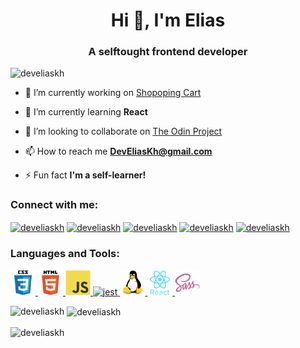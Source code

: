 <h1 align="center">Hi 👋, I'm Elias</h1>
<h3 align="center">A selftought frontend developer</h3>

<p align="left"> <img src="https://komarev.com/ghpvc/?username=develiaskh&label=Profile%20views&color=0e75b6&style=flat" alt="develiaskh" /> </p>

- 🔭 I’m currently working on [Shopoping Cart](https://github.com/DevEliasKh/shopping-cart)

- 🌱 I’m currently learning **React**

- 👯 I’m looking to collaborate on [The Odin Project](https://github.com/TheOdinProject)

- 📫 How to reach me **DevEliasKh@gmail.com**

- ⚡ Fun fact **I'm a self-learner!**

<h3 align="left">Connect with me:</h3>
<p align="left">
<a href="https://codepen.io/develiaskh" target="blank"><img align="center" src="https://raw.githubusercontent.com/rahuldkjain/github-profile-readme-generator/master/src/images/icons/Social/codepen.svg" alt="develiaskh" height="30" width="40" /></a>
<a href="https://dev.to/develiaskh" target="blank"><img align="center" src="https://raw.githubusercontent.com/rahuldkjain/github-profile-readme-generator/master/src/images/icons/Social/devto.svg" alt="develiaskh" height="30" width="40" /></a>
<a href="https://twitter.com/develiaskh" target="blank"><img align="center" src="https://raw.githubusercontent.com/rahuldkjain/github-profile-readme-generator/master/src/images/icons/Social/twitter.svg" alt="develiaskh" height="30" width="40" /></a>
<a href="https://stackoverflow.com/users/develiaskh" target="blank"><img align="center" src="https://raw.githubusercontent.com/rahuldkjain/github-profile-readme-generator/master/src/images/icons/Social/stack-overflow.svg" alt="develiaskh" height="30" width="40" /></a>
<a href="https://codesandbox.com/develiaskh" target="blank"><img align="center" src="https://raw.githubusercontent.com/rahuldkjain/github-profile-readme-generator/master/src/images/icons/Social/codesandbox.svg" alt="develiaskh" height="30" width="40" /></a>
</p>

<h3 align="left">Languages and Tools:</h3>
<p align="left"> <a href="https://www.w3schools.com/css/" target="_blank" rel="noreferrer"> <img src="https://raw.githubusercontent.com/devicons/devicon/master/icons/css3/css3-original-wordmark.svg" alt="css3" width="40" height="40"/> </a> <a href="https://www.w3.org/html/" target="_blank" rel="noreferrer"> <img src="https://raw.githubusercontent.com/devicons/devicon/master/icons/html5/html5-original-wordmark.svg" alt="html5" width="40" height="40"/> </a> <a href="https://developer.mozilla.org/en-US/docs/Web/JavaScript" target="_blank" rel="noreferrer"> <img src="https://raw.githubusercontent.com/devicons/devicon/master/icons/javascript/javascript-original.svg" alt="javascript" width="40" height="40"/> </a> <a href="https://jestjs.io" target="_blank" rel="noreferrer"> <img src="https://www.vectorlogo.zone/logos/jestjsio/jestjsio-icon.svg" alt="jest" width="40" height="40"/> </a> <a href="https://www.linux.org/" target="_blank" rel="noreferrer"> <img src="https://raw.githubusercontent.com/devicons/devicon/master/icons/linux/linux-original.svg" alt="linux" width="40" height="40"/> </a> <a href="https://reactjs.org/" target="_blank" rel="noreferrer"> <img src="https://raw.githubusercontent.com/devicons/devicon/master/icons/react/react-original-wordmark.svg" alt="react" width="40" height="40"/> </a> <a href="https://sass-lang.com" target="_blank" rel="noreferrer"> <img src="https://raw.githubusercontent.com/devicons/devicon/master/icons/sass/sass-original.svg" alt="sass" width="40" height="40"/> </a> </p>

<p><img align="left" src="https://github-readme-stats.vercel.app/api/top-langs?username=develiaskh&show_icons=true&locale=en&layout=compact" alt="develiaskh" /></p>

<p>&nbsp;<img align="center" src="https://github-readme-stats.vercel.app/api?username=develiaskh&show_icons=true&locale=en" alt="develiaskh" /></p>

<p><img align="center" src="https://github-readme-streak-stats.herokuapp.com/?user=develiaskh&" alt="develiaskh" /></p>
